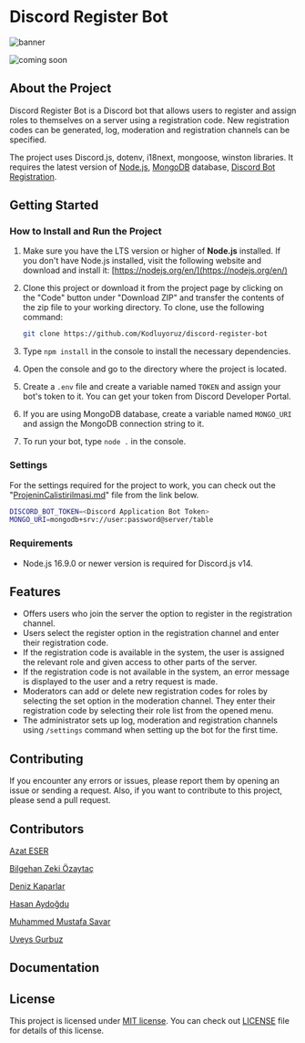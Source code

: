 # Discord Register Bot

![banner](https://user-images.githubusercontent.com/39780/236168231-516d688e-8f15-45d5-a80f-889e0b7f0b00.png)

![coming soon](https://img.shields.io/badge/Status-Coming%20Soon-blue)

## About the Project

Discord Register Bot is a Discord bot that allows users to register and assign roles to themselves on a server using a registration code. New registration codes can be generated, log, moderation and registration channels can be specified.

The project uses Discord.js, dotenv, i18next, mongoose, winston libraries. It requires the latest version of [Node.js](https://nodejs.org/en/download), [MongoDB](https://www.mongodb.com/) database, [Discord Bot Registration](docs/BotKaydi.md).

## Getting Started

### How to Install and Run the Project

1. Make sure you have the LTS version or higher of **Node.js** installed. If you don't have Node.js installed, visit the following website and download and install it: [https://nodejs.org/en/](https://nodejs.org/en/)
2. Clone this project or download it from the project page by clicking on the "Code" button under "Download ZIP" and transfer the contents of the zip file to your working directory. To clone, use the following command:

   ```bash
   git clone https://github.com/Kodluyoruz/discord-register-bot
   ```

3. Type `npm install` in the console to install the necessary dependencies.
4. Open the console and go to the directory where the project is located.
5. Create a `.env` file and create a variable named `TOKEN` and assign your bot's token to it. You can get your token from Discord Developer Portal.
6. If you are using MongoDB database, create a variable named `MONGO_URI` and assign the MongoDB connection string to it.
7. To run your bot, type `node .` in the console.

### Settings

For the settings required for the project to work, you can check out the "[ProjeninCalistirilmasi.md](docs/projenincalistirilmasi.md/)" file from the link below.

```bash
DISCORD_BOT_TOKEN=<Discord Application Bot Token>
MONGO_URI=mongodb+srv://user:password@server/table
```

### Requirements

- Node.js 16.9.0 or newer version is required for Discord.js v14.

## Features

- Offers users who join the server the option to register in the registration channel.
- Users select the register option in the registration channel and enter their registration code.
- If the registration code is available in the system, the user is assigned the relevant role and given access to other parts of the server.
- If the registration code is not available in the system, an error message is displayed to the user and a retry request is made.
- Moderators can add or delete new registration codes for roles by selecting the set option in the moderation channel. They enter their registration code by selecting their role list from the opened menu.
- The administrator sets up log, moderation and registration channels using `/settings` command when setting up the bot for the first time.

## Contributing

If you encounter any errors or issues, please report them by opening an issue or sending a request. Also, if you want to contribute to this project, please send a pull request.

## Contributors

[Azat ESER](https://github.com/azateser)

[Bilgehan Zeki Özaytaç](https://github.com/WildGenie)

[Deniz Kaparlar](https://github.com/denizk1)

[Hasan Aydoğdu](https://github.com/haydogdu1990)

[Muhammed Mustafa Savar](https://github.com/muffafa)

[Uveys Gurbuz](https://github.com/uveysg)

## Documentation

## License

This project is licensed under [MIT license](https://choosealicense.com/licenses/mit/). You can check out [LICENSE](LICENSE) file for details of this license.
